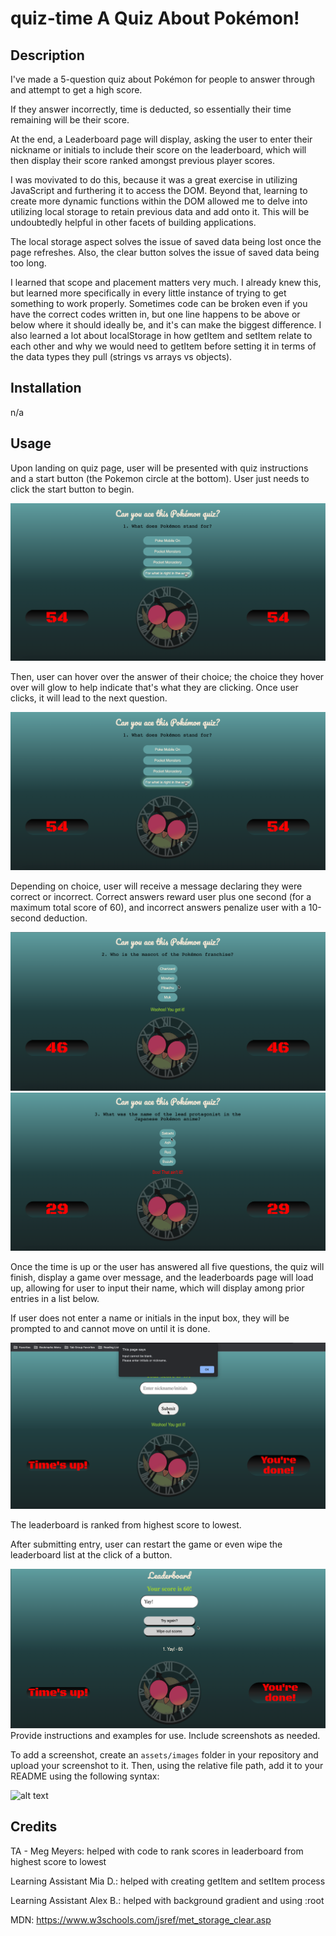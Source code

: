 # quiz-time A Quiz About Pokémon!

## Description

I've made a 5-question quiz about Pokémon for people to answer through and attempt to get a high score.

If they answer incorrectly, time is deducted, so essentially their time remaining will be their score.

At the end, a Leaderboard page will display, asking the user to enter their nickname or initials to include their score on the leaderboard, which will then display their score ranked amongst previous player scores.

I was movivated to do this, because it was a great exercise in utilizing JavaScript and furthering it to access the DOM. Beyond that, learning to create more dynamic functions within the DOM allowed me to delve into utilizing local storage to retain previous data and add onto it. This will be undoubtedly helpful in other facets of building applications.

The local storage aspect solves the issue of saved data being lost once the page refreshes.
Also, the clear button solves the issue of saved data being too long.

I learned that scope and placement matters very much. I already knew this, but learned more specifically in every little instance of trying to get something to work properly. Sometimes code can be broken even if you have the correct codes written in, but one line happens to be above or below where it should ideally be, and it's can make the biggest difference. I also learned a lot about localStorage in how getItem and setItem relate to each other and why we would need to getItem before setting it in terms of the data types they pull (strings vs arrays vs objects).

## Installation

n/a

## Usage

Upon landing on quiz page, user will be presented with quiz instructions and a start button (the Pokemon circle at the bottom).
User just needs to click the start button to begin.

![Click the Hoothoot start button to begin quiz!](assets/images/quiz-question.png)

Then, user can hover over the answer of their choice; the choice they hover over will glow to help indicate that's what they are clicking.
Once user clicks, it will lead to the next question.

![Click to choose answer and move on to next question](assets/images/quiz-question.png)

Depending on choice, user will receive a message declaring they were correct or incorrect.
Correct answers reward user plus one second (for a maximum total score of 60),
and incorrect answers penalize user with a 10-second deduction.

![Correct answer message](assets//images/resultofchoice.png)
![Incorrect answer choice](assets/images/negativeresult.png)

Once the time is up or the user has answered all five questions, the quiz will finish, display a game over message, and the leaderboards page will load up, allowing for user to input their name, which will display among prior entries in a list below. 

If user does not enter a name or initials in the input box, they will be prompted to and cannot move on until it is done.

![Enter name alert](assets/images/alertname.png)

The leaderboard is ranked from highest score to lowest.

After submitting entry, user can restart the game or even wipe the leaderboard list at the click of a button.

![Leaderboard](assets/images/leaderboard.png)
Provide instructions and examples for use. Include screenshots as needed.

To add a screenshot, create an `assets/images` folder in your repository and upload your screenshot to it. Then, using the relative file path, add it to your README using the following syntax:

![alt text](assets/images/screenshot.png)

## Credits

TA - Meg Meyers: helped with code to rank scores in leaderboard from highest score to lowest

Learning Assistant Mia D.: helped with creating getItem and setItem process

Learning Assistant Alex B.: helped with background gradient and using :root

MDN: https://www.w3schools.com/jsref/met_storage_clear.asp